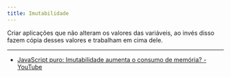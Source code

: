```yaml
---
title: Imutabilidade
---
```


Criar aplicações que não alteram os valores das variáveis, ao invés disso fazem cópia desses valores e trabalham em cima dele.

---

- [JavaScript puro: Imutabilidade aumenta o consumo de memória? - YouTube](https://www.youtube.com/watch?v=HYCJ1JcP8CU)